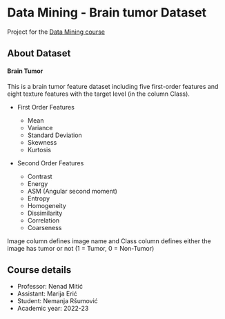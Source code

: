 # Data Mining - Brain tumor Dataset
Project for the [Data Mining course](https://matf-istrazivanje-podataka-1.github.io/)

## About Dataset
#### Brain Tumor
This is a brain tumor feature dataset including five first-order features and eight texture features with the target level (in the column Class).

* First Order Features
  * Mean
  * Variance
  * Standard Deviation
  * Skewness
  * Kurtosis
  
* Second Order Features
  * Contrast
  * Energy
  * ASM (Angular second moment)
  * Entropy
  * Homogeneity
  * Dissimilarity
  * Correlation
  * Coarseness
  
Image column defines image name and Class column defines either the image has tumor or not (1 = Tumor, 0 = Non-Tumor)

## Course details
* Professor: Nenad Mitić
* Assistant: Marija Erić
* Student: Nemanja Ršumović
* Academic year: 2022-23
